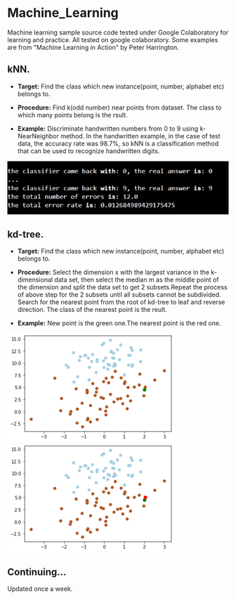 # Machine_Learning
Machine learning sample source code tested under Google Colaboratory for learning and practice. All tested on google colaboratory. Some examples are from "Machine Learning in Action" by Peter Harrington.
 
 ## kNN. 

  - **Target:** Find the class which new instance(point, number, alphabet etc) belongs to. 

  - **Procedure:** Find k(odd number) near points from dataset. The class to which many points belong is the rsult.

  - **Example:** Discriminate handwritten numbers from 0 to 9 using k-NearNeighbor method. In the handwritten example, in the case of test data, the accuracy rate was 98.7%, so kNN is a classification method that can be used to recognize handwritten digits.

![alt text](https://github.com/soarbear/Machine_Learning/blob/master/kNN/result_kNN.jpg)


 ## kd-tree. 

  - **Target:** Find the class which new instance(point, number, alphabet etc) belongs to. 

  - **Procedure:** Select the dimension x with the largest variance in the k-dimensional data set, then select the median m as the middle point of the dimension and split the data set to get 2 subsets.Repeat the process of above step for the 2 subsets until all subsets cannot be subdivided. Search for the nearest point from the root of kd-tree to leaf and reverse direction. The class of the nearest point is the reult.
 
  - **Example:** New point is the green one.The nearest point is the red one.

![alt text](https://github.com/soarbear/Machine_Learning/blob/master/kd_tree/kd_tree_newPoint.png)
![alt text](https://github.com/soarbear/Machine_Learning/blob/master/kd_tree/kd_tree_findNearestPoint.png)

 ## Continuing... 
 
 Updated once a week.
